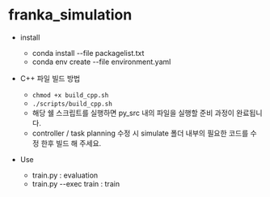 # franka_simulation

* install
  * conda install --file packagelist.txt
  * conda env create --file environment.yaml

* C++ 파일 빌드 방법
  * `chmod +x build_cpp.sh`
  * `./scripts/build_cpp.sh`
  * 해당 쉘 스크립트를 실행하면 py_src 내의 파일을 실행할 준비 과정이 완료됩니다.
  * controller / task planning 수정 시 simulate 폴더 내부의 필요한 코드를 수정 한후 빌드 해 주세요.

* Use
  *  train.py : evaluation
  *  train.py --exec train : train
